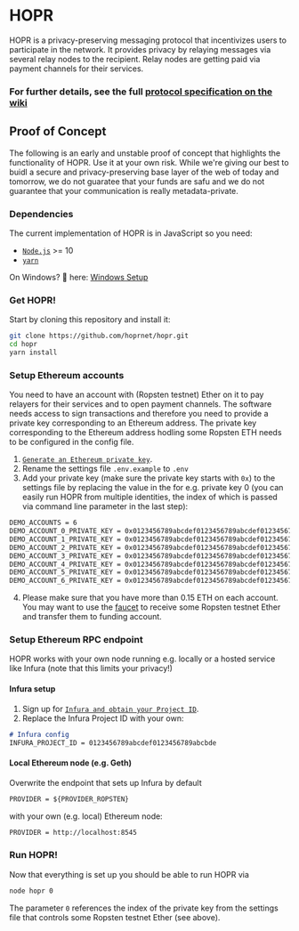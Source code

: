 <!-- <font face="courier new" size="20" color="black">HOPR</font><font face="courier new" size="11" color="black">.network</font> -->

# HOPR
HOPR is a privacy-preserving messaging protocol that incentivizes users to participate in the network. It provides privacy by relaying messages via several relay nodes to the recipient. Relay nodes are getting paid via payment channels for their services.

### For further details, see the full [protocol specification on the wiki](../../wiki)

## Proof of Concept
The following is an early and unstable proof of concept that highlights the functionality of HOPR. Use it at your own risk. While we're giving our best to buidl a secure and privacy-preserving base layer of the web of today and tomorrow, we do not guaratee that your funds are safu and we do not guarantee that your communication is really metadata-private.

### Dependencies
The current implementation of HOPR is in JavaScript so you need:
- [`Node.js`](https://nodejs.org/en/download/) >= 10
- [`yarn`](https://yarnpkg.com/en/docs/install)

On Windows? 👀 here: [Windows Setup](../../wiki/Setup#Windows)

### Get HOPR!

Start by cloning this repository and install it:
```sh
git clone https://github.com/hoprnet/hopr.git
cd hopr
yarn install
```

### Setup Ethereum accounts
You need to have an account with (Ropsten testnet) Ether on it to pay relayers for their services and to open payment channels. The software needs access to sign transactions and therefore you need to provide a private key corresponding to an Ethereum address. The private key corresponding to the Ethereum address hodling some Ropsten ETH needs to be configured in the config file.

1. [`Generate an Ethereum private key`](../../wiki/Setup/#PrivateKeyGeneration). 
2. Rename the settings file `.env.example` to `.env`
3. Add your private key (make sure the private key starts with `0x`) to the settings file by replacing the value in the for e.g. private key 0 (you can easily run HOPR from multiple identities, the index of which is passed via command line parameter in the last step):
```markdown
DEMO_ACCOUNTS = 6
DEMO_ACCOUNT_0_PRIVATE_KEY = 0x0123456789abcdef0123456789abcdef0123456789abcdef0123456789abcdef
DEMO_ACCOUNT_1_PRIVATE_KEY = 0x0123456789abcdef0123456789abcdef0123456789abcdef0123456789abcdef
DEMO_ACCOUNT_2_PRIVATE_KEY = 0x0123456789abcdef0123456789abcdef0123456789abcdef0123456789abcdef
DEMO_ACCOUNT_3_PRIVATE_KEY = 0x0123456789abcdef0123456789abcdef0123456789abcdef0123456789abcdef
DEMO_ACCOUNT_4_PRIVATE_KEY = 0x0123456789abcdef0123456789abcdef0123456789abcdef0123456789abcdef
DEMO_ACCOUNT_5_PRIVATE_KEY = 0x0123456789abcdef0123456789abcdef0123456789abcdef0123456789abcdef
DEMO_ACCOUNT_6_PRIVATE_KEY = 0x0123456789abcdef0123456789abcdef0123456789abcdef0123456789abcdef
```
4. Please make sure that you have more than 0.15 ETH on each account. You may want to use the [faucet](https://faucet.ropsten.be/) to receive some Ropsten testnet Ether and transfer them to funding account.


### Setup Ethereum RPC endpoint
HOPR works with your own node running e.g. locally or a hosted service like Infura (note that this limits your privacy!)

#### Infura setup
1. Sign up for [`Infura and obtain your Project ID`](../../wiki/Setup/#Infura).
2. Replace the Infura Project ID with your own:
```markdown
# Infura config
INFURA_PROJECT_ID = 0123456789abcdef0123456789abcbde
```

#### Local Ethereum node (e.g. Geth)
Overwrite the endpoint that sets up Infura by default
```markdown
PROVIDER = ${PROVIDER_ROPSTEN}
```

with your own (e.g. local) Ethereum node:
```markdown
PROVIDER = http://localhost:8545
```

### Run HOPR!
Now that everything is set up you should be able to run HOPR via
```sh
node hopr 0
```
The parameter `0` references the index of the private key from the settings file that controls some Ropsten testnet Ether (see above).
